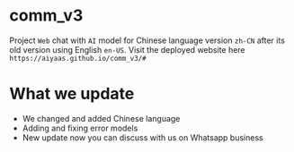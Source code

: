 # comm_v3

Project `Web` chat with `AI` model for Chinese language version `zh-CN` after its old version using English `en-US`.
Visit the deployed website here 
```https://aiyaas.github.io/comm_v3/#```

# What we update 
- We changed and added Chinese language
- Adding and fixing error models
- New update now you can discuss with us on Whatsapp business


